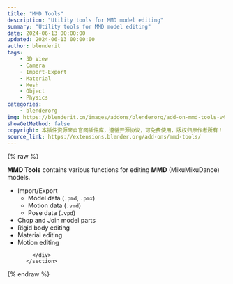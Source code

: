 ```yaml
---
title: "MMD Tools"
description: "Utility tools for MMD model editing"
summary: "Utility tools for MMD model editing"
date: 2024-06-13 00:00:00
updated: 2024-06-13 00:00:00
author: blenderit
tags: 
    - 3D View
    - Camera
    - Import-Export
    - Material
    - Mesh
    - Object
    - Physics
categories:
    - blenderorg
img: https://blenderit.cn/images/addons/blenderorg/add-on-mmd-tools-v4.2.2.png
showGetMethod: false
copyright: 本插件资源来自官网插件库，遵循开源协议，可免费使用，版权归原作者所有！
source_link: https://extensions.blender.org/add-ons/mmd-tools/
---
```


{% raw %}
<section id="about" class="mt-3">
            <div class="box style-rich-text">
              <p><strong>MMD Tools</strong> contains various functions for editing <strong>MMD</strong> (MikuMikuDance) models.</p>
<ul>
<li>Import/Export<ul>
<li>Model data (<code>.pmd</code>, <code>.pmx</code>)</li>
<li>Motion data (<code>.vmd</code>)</li>
<li>Pose data (<code>.vpd</code>)</li>
</ul>
</li>
<li>Chop and Join model parts</li>
<li>Rigid body editing</li>
<li>Material editing</li>
<li>Motion editing</li>
</ul>

            </div>
          </section>
<div style="display: none">blenderorg</div>
{% endraw %}